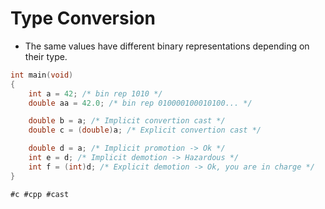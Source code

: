 # Type Conversion

* The same values have different binary representations depending on their type.

```cpp
int	main(void)
{
	int	a = 42; /* bin rep 1010 */
	double aa = 42.0; /* bin rep 010000100010100... */

	double b = a; /* Implicit convertion cast */
	double c = (double)a; /* Explicit convertion cast */

	double d = a; /* Implicit promotion -> Ok */
	int	e = d; /* Implicit demotion -> Hazardous */
	int	f = (int)d; /* Explicit demotion -> Ok, you are in charge */
}
```

    #c #cpp #cast

